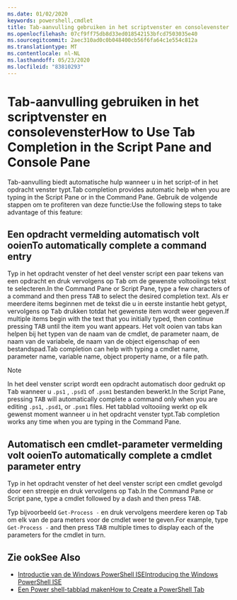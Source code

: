 ```yaml
---
ms.date: 01/02/2020
keywords: powershell,cmdlet
title: Tab-aanvulling gebruiken in het scriptvenster en consolevenster
ms.openlocfilehash: 07cf9ff75db8d33ed018542153bfcd7503035e40
ms.sourcegitcommit: 2aec310ad0c0b048400cb56f6fa64c1e554c812a
ms.translationtype: MT
ms.contentlocale: nl-NL
ms.lasthandoff: 05/23/2020
ms.locfileid: "83810293"
---
```

# <a name="how-to-use-tab-completion-in-the-script-pane-and-console-pane"></a><span data-ttu-id="7585c-103">Tab-aanvulling gebruiken in het scriptvenster en consolevenster</span><span class="sxs-lookup"><span data-stu-id="7585c-103">How to Use Tab Completion in the Script Pane and Console Pane</span></span>

<span data-ttu-id="7585c-104">Tab-aanvulling biedt automatische hulp wanneer u in het script-of in het opdracht venster typt.</span><span class="sxs-lookup"><span data-stu-id="7585c-104">Tab completion provides automatic help when you are typing in the Script Pane or in the Command Pane.</span></span> <span data-ttu-id="7585c-105">Gebruik de volgende stappen om te profiteren van deze functie:</span><span class="sxs-lookup"><span data-stu-id="7585c-105">Use the following steps to take advantage of this feature:</span></span>

## <a name="to-automatically-complete-a-command-entry"></a><span data-ttu-id="7585c-106">Een opdracht vermelding automatisch volt ooien</span><span class="sxs-lookup"><span data-stu-id="7585c-106">To automatically complete a command entry</span></span>

<span data-ttu-id="7585c-107">Typ in het opdracht venster of het deel venster script een paar tekens van een opdracht en druk vervolgens op <kbd>Tab</kbd> om de gewenste voltooiings tekst te selecteren.</span><span class="sxs-lookup"><span data-stu-id="7585c-107">In the Command Pane or Script Pane, type a few characters of a command and then press <kbd>TAB</kbd> to select the desired completion text.</span></span> <span data-ttu-id="7585c-108">Als er meerdere items beginnen met de tekst die u in eerste instantie hebt getypt, vervolgens op <kbd>Tab</kbd> drukken totdat het gewenste item wordt weer gegeven.</span><span class="sxs-lookup"><span data-stu-id="7585c-108">If multiple items begin with the text that you initially typed, then continue pressing <kbd>TAB</kbd> until the item you want appears.</span></span> <span data-ttu-id="7585c-109">Het volt ooien van tabs kan helpen bij het typen van de naam van de cmdlet, de parameter naam, de naam van de variabele, de naam van de object eigenschap of een bestandspad.</span><span class="sxs-lookup"><span data-stu-id="7585c-109">Tab completion can help with typing a cmdlet name, parameter name, variable name, object property name, or a file path.</span></span>

> [!NOTE]
> <span data-ttu-id="7585c-110">In het deel venster script wordt een opdracht automatisch door gedrukt op <kbd>Tab</kbd> wanneer u `.ps1` , `.psd1` of `.psm1` bestanden bewerkt.</span><span class="sxs-lookup"><span data-stu-id="7585c-110">In the Script Pane, pressing <kbd>TAB</kbd> will automatically complete a command only when you are editing `.ps1`, `.psd1`, or `.psm1` files.</span></span> <span data-ttu-id="7585c-111">Het tabblad voltooiing werkt op elk gewenst moment wanneer u in het opdracht venster typt.</span><span class="sxs-lookup"><span data-stu-id="7585c-111">Tab completion works any time when you are typing in the Command Pane.</span></span>

## <a name="to-automatically-complete-a-cmdlet-parameter-entry"></a><span data-ttu-id="7585c-112">Automatisch een cmdlet-parameter vermelding volt ooien</span><span class="sxs-lookup"><span data-stu-id="7585c-112">To automatically complete a cmdlet parameter entry</span></span>

<span data-ttu-id="7585c-113">Typ in het opdracht venster of het deel venster script een cmdlet gevolgd door een streepje en druk vervolgens op <kbd>Tab</kbd>.</span><span class="sxs-lookup"><span data-stu-id="7585c-113">In the Command Pane or Script pane, type a cmdlet followed by a dash and then press <kbd>TAB</kbd>.</span></span>

<span data-ttu-id="7585c-114">Typ bijvoorbeeld `Get-Process -` en druk vervolgens meerdere keren op <kbd>Tab</kbd> om elk van de para meters voor de cmdlet weer te geven.</span><span class="sxs-lookup"><span data-stu-id="7585c-114">For example, type `Get-Process -` and then press <kbd>TAB</kbd> multiple times to display each of the parameters for the cmdlet in turn.</span></span>

## <a name="see-also"></a><span data-ttu-id="7585c-115">Zie ook</span><span class="sxs-lookup"><span data-stu-id="7585c-115">See Also</span></span>

- [<span data-ttu-id="7585c-116">Introductie van de Windows PowerShell ISE</span><span class="sxs-lookup"><span data-stu-id="7585c-116">Introducing the Windows PowerShell ISE</span></span>](Introducing-the-Windows-PowerShell-ISE.md)
- [<span data-ttu-id="7585c-117">Een Power shell-tabblad maken</span><span class="sxs-lookup"><span data-stu-id="7585c-117">How to Create a PowerShell Tab</span></span>](How-to-Create-a-PowerShell-Tab-in-Windows-PowerShell-ISE.md)
